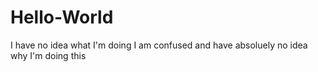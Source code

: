 # Hello-World
I have no idea what I'm doing
I am confused and have absoluely no idea why I'm doing this 
